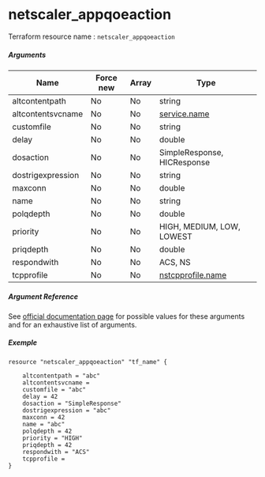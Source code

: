 # netscaler_appqoeaction

Terraform resource name : ```netscaler_appqoeaction```

##### Arguments

| Name | Force new | Array | Type |
|----|----|----|----|
|altcontentpath|No|No|string|
|altcontentsvcname|No|No|[service.name](/doc/resources/service.md)|
|customfile|No|No|string|
|delay|No|No|double|
|dosaction|No|No|SimpleResponse, HICResponse|
|dostrigexpression|No|No|string|
|maxconn|No|No|double|
|name|No|No|string|
|polqdepth|No|No|double|
|priority|No|No|HIGH, MEDIUM, LOW, LOWEST|
|priqdepth|No|No|double|
|respondwith|No|No|ACS, NS|
|tcpprofile|No|No|[nstcpprofile.name](/doc/resources/nstcpprofile.md)|

##### Argument Reference

See [official documentation page](https://developer-docs.citrix.com/projects/netscaler-nitro-api/en/11.0/configuration/appqoe/appqoeaction/appqoeaction/) for possible values for these arguments and for an exhaustive list of arguments.

##### Exemple

```
resource "netscaler_appqoeaction" "tf_name" {

    altcontentpath = "abc"
    altcontentsvcname = 
    customfile = "abc"
    delay = 42
    dosaction = "SimpleResponse"
    dostrigexpression = "abc"
    maxconn = 42
    name = "abc"
    polqdepth = 42
    priority = "HIGH"
    priqdepth = 42
    respondwith = "ACS"
    tcpprofile = 
}
```

